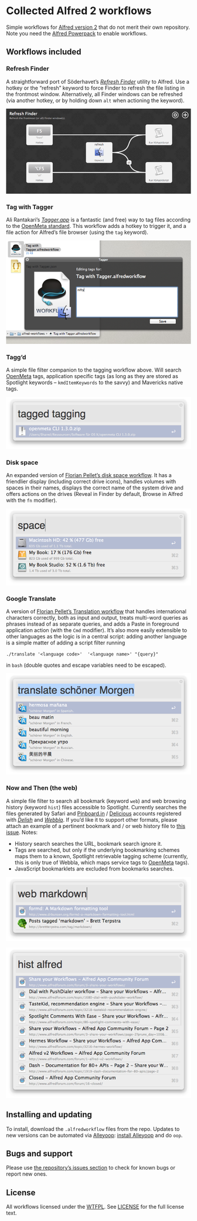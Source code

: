 # Collected Alfred 2 workflows

Simple workflows for [Alfred version 2][alfred] that do not merit their own repository. Note you need the [Alfred Powerpack][alfred-powerpack] to enable workflows.

## Workflows included

### Refresh Finder

A straightforward port of Söderhavet’s [*Refresh Finder*][refresh-finder] utility to Alfred. Use a hotkey or the “refresh” keyword to force Finder to refresh the file listing in the frontmost window. Alternatively, all Finder windows can be refreshed (via another hotkey, or by holding down `alt` when actioning the keyword).

![Refresh Finder workflow overview](docs/refresh-finder-workflow.png)

### Tag with Tagger

Ali Rantakari’s [*Tagger.app*][tagger] is a fantastic (and free) way to tag files according to the [OpenMeta standard][openmeta]. This workflow adds a hotkey to trigger it, and a file action for Alfred’s file browser (using the `tag` keyword).

![Tag with Tagger screenshot of tag window](docs/tag-with-tagger-window.png)

### Tagg’d

A simple file filter companion to the tagging workflow above. Will search [OpenMeta][openmeta] tags, application specific tags (as long as they are stored as Spotlight keywords – `kmdItemKeywords` to the savvy) and Mavericks native tags.

![Tag query feedback display](docs/tagged-feedback.png)

### Disk space

An expanded version of [Florian Pellet’s disk space workflow][pellet-workflow-diskpace]. It has a friendlier display (including correct drive icons), handles volumes with spaces in their names, displays the correct name of the system drive and offers actions on the drives (Reveal in Finder by default, Browse in Alfred with the `fn` modifier).

![Disk space feedback display](docs/disk-space-feedback.png)

### Google Translate

A version of [Florian Pellet’s Translation workflow][pellet-workflow-translate] that handles international characters correctly, both as input and output, treats multi-word queries as phrases instead of as separate queries, and adds a Paste in foreground application action (with the `Cmd` modifier). It’s also more easily extensible to other languages as the logic is in a central script: adding another language is a simple matter of adding a script filter running

    ./translate '<language code>'  '<language name>' "{query}" 

in `bash` (double quotes and escape variables need to be escaped).

![Google translate feedback display](docs/google-translate-feedback.png)

### Now and Then (the web) 

A simple file filter to search all bookmark (keyword `web`) and web browsing history (keyword `hist`) files accessible to Spotlight. Currently searches the files generated by Safari and [Pinboard.in][pinboard] / [Delicious][delicious] accounts registered with [*Delish*][delish] and [*Webbla*][webbla]. If you’d like it to support other formats, please attach an example of a pertinent bookmark and / or web history file to [this issue](../../issues/1). Notes:

* History search searches the URL, bookmark search ignore it.
* Tags are searched, but only if the underlying bookmarking schemes maps them to a known, Spotlight retrievable tagging scheme (currently, this is only true of Webbla, which maps service tags to [OpenMeta][openmeta] tags).
* JavaScript bookmarklets are excluded from bookmarks searches.

![Web bookmarks query feedback display](docs/web-bookmarks-feedback.png)

![Web history query feedback display](docs/web-history-feedback.png)

## Installing and updating

To install, download the `.alfredworkflow` files from the repo. Updates to new versions can be automated via [Alleyoop][alleyoop]: [install Alleyoop][alleyoop-download] and do `oop`.

## Bugs and support

Please use [the repository’s issues section][issues] to check for known bugs or report new ones.

## License

All workflows licensed under the [WTFPL][wtfpl]. See [LICENSE](./LICENSE) for the full license text.

[alfred]: http://www.alfredapp.com
[alfred-powerpack]: http://www.alfredapp.com/powerpack/
[alleyoop]: http://alfred.daniel.sh
[alleyoop-download]:http://alfred.daniel.sh/Workflows/Alleyoop.alfredworkflow
[delicious]: http://www.delicious.com/
[delish]: http://pinepointsoftware.com/delish/
[issues]: ../../issues
[openmeta]: http://code.google.com/p/openmeta/
[pellet-workflow-diskpace]: http://www.alfredforum.com/topic/678-check-available-disk-space/?hl=%2Bdisk+%2Bspace 
[pellet-workflow-translate]: http://www.alfredforum.com/topic/120-google-translate-workflow/
[pinboard]: http://pinboard.in/
[refresh-finder]: http://soderhavet.com/refresh/refresh-finder/
[tagger]: http://hasseg.org/tagger/
[webbla]: http://www.celmaro.com/webbla/
[wtfpl]: http://www.wtfpl.net/
